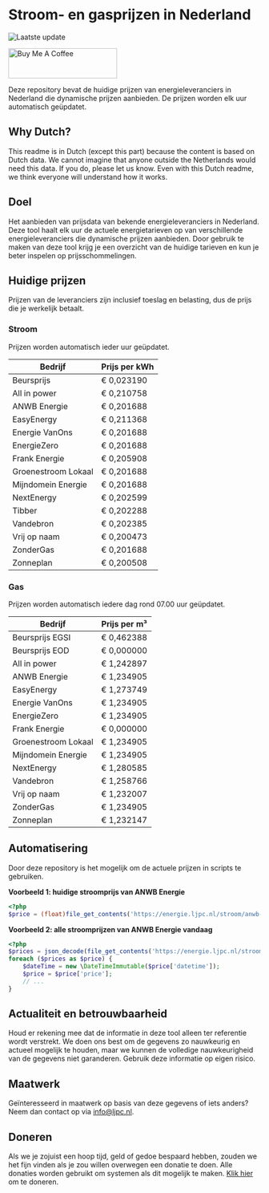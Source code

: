 # Stroom- en gasprijzen in Nederland

![Laatste update](https://img.shields.io/badge/laatste%20update-2023--10--20%2003%3A00%20CET-brightgreen)

<a href="https://www.buymeacoffee.com/Lars-" target="_blank"><img src="https://cdn.buymeacoffee.com/buttons/v2/default-orange.png" alt="Buy Me A Coffee" height="60" style="height: 60px !important;width: 217px !important;" ></a>

Deze repository bevat de huidige prijzen van energieleveranciers in Nederland die dynamische prijzen aanbieden. De prijzen worden elk uur automatisch geüpdatet.

## Why Dutch?

This readme is in Dutch (except this part) because the content is based on Dutch data. We cannot imagine that anyone outside the Netherlands would need this data. If you do, please let us know. Even with this Dutch readme, we think
everyone will understand how it works.

## Doel

Het aanbieden van prijsdata van bekende energieleveranciers in Nederland. Deze tool haalt elk uur de actuele energietarieven op van verschillende energieleveranciers die dynamische prijzen aanbieden. Door gebruik te maken van deze tool
krijg je een overzicht van de huidige tarieven en kun je beter inspelen op prijsschommelingen.

## Huidige prijzen

Prijzen van de leveranciers zijn inclusief toeslag en belasting, dus de prijs die je werkelijk betaalt.

### Stroom

Prijzen worden automatisch ieder uur geüpdatet.

 Bedrijf | Prijs per kWh 
---------|---------------
Beursprijs | € 0,023190
All in power | € 0,210758
ANWB Energie | € 0,201688
EasyEnergy | € 0,211368
Energie VanOns | € 0,201688
EnergieZero | € 0,201688
Frank Energie | € 0,205908
Groenestroom Lokaal | € 0,201688
Mijndomein Energie | € 0,201688
NextEnergy | € 0,202599
Tibber | € 0,202288
Vandebron | € 0,202385
Vrij op naam | € 0,200473
ZonderGas | € 0,201688
Zonneplan | € 0,200508


### Gas

Prijzen worden automatisch iedere dag rond 07.00 uur geüpdatet.

 Bedrijf | Prijs per m³ 
---------|--------------
Beursprijs EGSI | € 0,462388
Beursprijs EOD | € 0,000000
All in power | € 1,242897
ANWB Energie | € 1,234905
EasyEnergy | € 1,273749
Energie VanOns | € 1,234905
EnergieZero | € 1,234905
Frank Energie | € 0,000000
Groenestroom Lokaal | € 1,234905
Mijndomein Energie | € 1,234905
NextEnergy | € 1,280585
Vandebron | € 1,258766
Vrij op naam | € 1,232007
ZonderGas | € 1,234905
Zonneplan | € 1,232147


## Automatisering

Door deze repository is het mogelijk om de actuele prijzen in scripts te gebruiken.

**Voorbeeld 1: huidige stroomprijs van ANWB Energie**

```php
<?php
$price = (float)file_get_contents('https://energie.ljpc.nl/stroom/anwb-energie-nu.txt');

```

**Voorbeeld 2: alle stroomprijzen van ANWB Energie vandaag**

```php
<?php
$prices = json_decode(file_get_contents('https://energie.ljpc.nl/stroom/all-in-power-vandaag.json'),true);
foreach ($prices as $price) {
    $dateTime = new \DateTimeImmutable($price['datetime']);
    $price = $price['price'];
    // ...
}
```

## Actualiteit en betrouwbaarheid

Houd er rekening mee dat de informatie in deze tool alleen ter referentie wordt verstrekt. We doen ons best om de gegevens zo nauwkeurig en actueel mogelijk te houden, maar we kunnen de volledige nauwkeurigheid van de gegevens niet
garanderen. Gebruik deze informatie op eigen risico.

## Maatwerk

Geïnteresseerd in maatwerk op basis van deze gegevens of iets anders? Neem dan contact op
via [info@ljpc.nl](mailto:info@ljpc.nl?subject=Energie%20prijzen).

## Doneren

Als we je zojuist een hoop tijd, geld of gedoe bespaard hebben, zouden we het fijn vinden als je zou willen overwegen een
donatie te doen. Alle donaties worden gebruikt om systemen als dit mogelijk te
maken. [Klik hier](https://www.buymeacoffee.com/Lars-) om te doneren.
